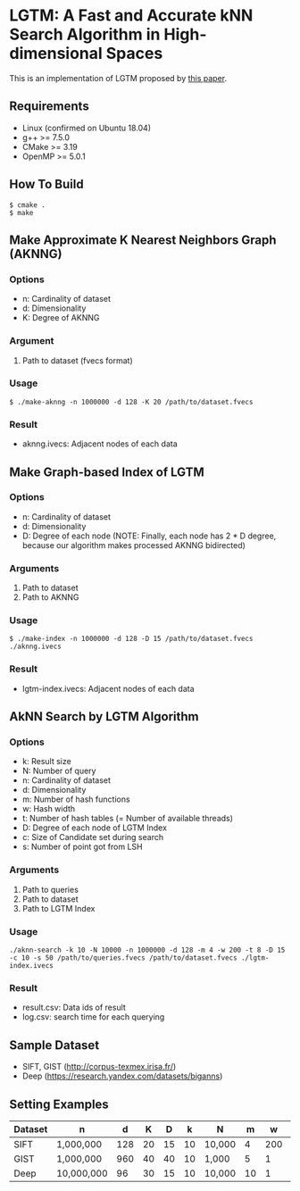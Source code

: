 # LGTM: A Fast and Accurate kNN Search Algorithm in High-dimensional Spaces

This is an implementation of LGTM proposed by [this paper](https://link.springer.com/chapter/10.1007/978-3-030-86475-0_22).

## Requirements
- Linux (confirmed on Ubuntu 18.04)
- g++ >= 7.5.0
- CMake >= 3.19
- OpenMP >= 5.0.1

## How To Build
```
$ cmake .
$ make
```

## Make Approximate K Nearest Neighbors Graph (AKNNG)
### Options
- n: Cardinality of dataset
- d: Dimensionality
- K: Degree of AKNNG

### Argument
1. Path to dataset (fvecs format)

### Usage
```
$ ./make-aknng -n 1000000 -d 128 -K 20 /path/to/dataset.fvecs
```

### Result
- aknng.ivecs: Adjacent nodes of each data

## Make Graph-based Index of LGTM
### Options
- n: Cardinality of dataset
- d: Dimensionality
- D: Degree of each node (NOTE: Finally, each node has 2 * D degree, because our algorithm makes processed AKNNG bidirected)

### Arguments
1. Path to dataset
2. Path to AKNNG

### Usage
```
$ ./make-index -n 1000000 -d 128 -D 15 /path/to/dataset.fvecs ./aknng.ivecs
```

### Result
- lgtm-index.ivecs: Adjacent nodes of each data

## AkNN Search by LGTM Algorithm
### Options
- k: Result size
- N: Number of query
- n: Cardinality of dataset
- d: Dimensionality
- m: Number of hash functions
- w: Hash width
- t: Number of hash tables (= Number of available threads)
- D: Degree of each node of LGTM Index
- c: Size of Candidate set during search
- s: Number of point got from LSH

### Arguments
1. Path to queries
2. Path to dataset
3. Path to LGTM Index

### Usage
```
./aknn-search -k 10 -N 10000 -n 1000000 -d 128 -m 4 -w 200 -t 8 -D 15 -c 10 -s 50 /path/to/queries.fvecs /path/to/dataset.fvecs ./lgtm-index.ivecs
```

### Result
- result.csv: Data ids of result
- log.csv: search time for each querying

## Sample Dataset
- SIFT, GIST (http://corpus-texmex.irisa.fr/)
- Deep (https://research.yandex.com/datasets/biganns)

## Setting Examples
| Dataset | n | d | K | D | k | N | m | w | t | c | s |
| ------- | - | - | - | - | - | - | - | - | - | - | - |
| SIFT    |  1,000,000 | 128 | 20 | 15 | 10 | 10,000 |  4 | 200 | 8 | 10 | 50 |
| GIST    |  1,000,000 | 960 | 40 | 40 | 10 |  1,000 |  5 |   1 | 8 | 10 | 50 |
| Deep    | 10,000,000 |  96 | 30 | 15 | 10 | 10,000 | 10 |   1 | 8 | 10 | 50 |


